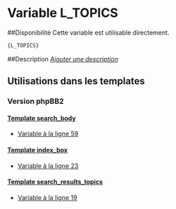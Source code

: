# Variable L_TOPICS

##Disponibilité
Cette variable est utilisable directement.

```html
{L_TOPICS}
```

##Description
[*Ajouter une description*](https://fa-tvars.appspot.com/var/L_TOPICS)

## Utilisations dans les templates

### Version phpBB2

#### [Template search_body](subsilver/search_body.md#readme)
* [Variable &agrave; la ligne 59](../subsilver/search_body.tpl#L59)

#### [Template index_box](subsilver/index_box.md#readme)
* [Variable &agrave; la ligne 23](../subsilver/index_box.tpl#L23)

#### [Template search_results_topics](subsilver/search_results_topics.md#readme)
* [Variable &agrave; la ligne 19](../subsilver/search_results_topics.tpl#L19)